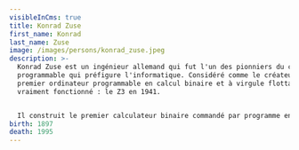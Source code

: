 ```yaml
---
visibleInCms: true
title: Konrad Zuse
first_name: Konrad
last_name: Zuse
image: /images/persons/konrad_zuse.jpeg
description: >-
  Konrad Zuse est un ingénieur allemand qui fut l'un des pionniers du calcul
  programmable qui préfigure l'informatique. Considéré comme le créateur du
  premier ordinateur programmable en calcul binaire et à virgule flottante qui a
  vraiment fonctionné : le Z3 en 1941.


  Il construit le premier calculateur binaire commandé par programme en 1936. Le deuxième modèle fonctionne avec des composantes électromagnétiques.
birth: 1897
death: 1995
---
```

